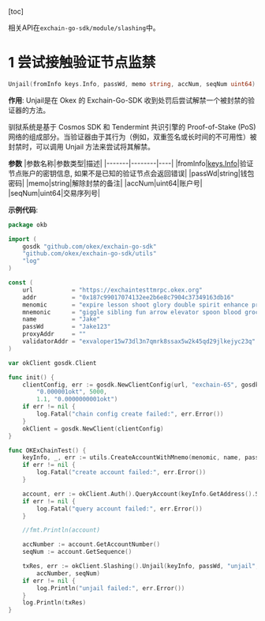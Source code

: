 [toc]

相关API在`exchain-go-sdk/module/slashing`中。

# 1 尝试接触验证节点监禁
```go
Unjail(fromInfo keys.Info, passWd, memo string, accNum, seqNum uint64) (sdk.TxResponse, error)
```
**作用**:
Unjail是在 Okex 的 Exchain-Go-SDK 收到处罚后尝试解禁一个被封禁的验证器的方法。

驯狱系统是基于 Cosmos SDK 和 Tendermint 共识引擎的 Proof-of-Stake (PoS) 网络的组成部分。当验证器由于其行为（例如，双重签名或长时间的不可用性）被封禁时，可以调用 Unjail 方法来尝试将其解禁。

**参数**
|参数名称|参数类型|描述|
|-------|--------|----|
|fromInfo|[keys.Info](100_各个类型定义.md#1-keysinfo类型)|验证节点账户的密钥信息, 如果不是已知的验证节点会返回错误|
|passWd|string|钱包密码|
|memo|string|解除封禁的备注|
|accNum|uint64|账户号|
|seqNum|uint64|交易序列号|

**示例代码**:
```go
package okb

import (
	gosdk "github.com/okex/exchain-go-sdk"
	"github.com/okex/exchain-go-sdk/utils"
	"log"
)

const (
	url           = "https://exchaintesttmrpc.okex.org"
	addr          = "0x187c99017074132ee2b6e8c7904c37349163db16"
	menomic       = "expire lesson shoot glory double spirit enhance prison flip agree spawn model"
	mnemonic      = "giggle sibling fun arrow elevator spoon blood grocery laugh tortoise culture tool"
	name          = "Jake"
	passWd        = "Jake123"
	proxyAddr     = ""
	validatorAddr = "exvaloper15w73dl3n7qmrk8ssax5w2k45qd29jlkejyc23q"
)

var okClient gosdk.Client

func init() {
	clientConfig, err := gosdk.NewClientConfig(url, "exchain-65", gosdk.BroadcastBlock,
		"0.000001okt", 5000,
		1.1, "0.0000000001okt")
	if err != nil {
		log.Fatal("chain config create failed:", err.Error())
	}
	okClient = gosdk.NewClient(clientConfig)
}

func OKExChainTest() {
	keyInfo, _, err := utils.CreateAccountWithMnemo(menomic, name, passWd)
	if err != nil {
		log.Fatal("create account failed:", err.Error())
	}

	account, err := okClient.Auth().QueryAccount(keyInfo.GetAddress().String())
	if err != nil {
		log.Fatal("query account failed:", err.Error())
	}

	//fmt.Println(account)

	accNumber := account.GetAccountNumber()
	seqNum := account.GetSequence()

	txRes, err := okClient.Slashing().Unjail(keyInfo, passWd, "unjail",
		accNumber, seqNum)
	if err != nil {
		log.Println("unjail failed:", err.Error())
	}
	log.Println(txRes)
}
```